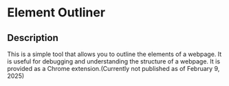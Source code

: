 # Element Outliner

## Description

This is a simple tool that allows you to outline the elements of a webpage. It is useful for debugging and understanding the structure of a webpage.
It is provided as a Chrome extension.(Currently not published as of February 9, 2025)
